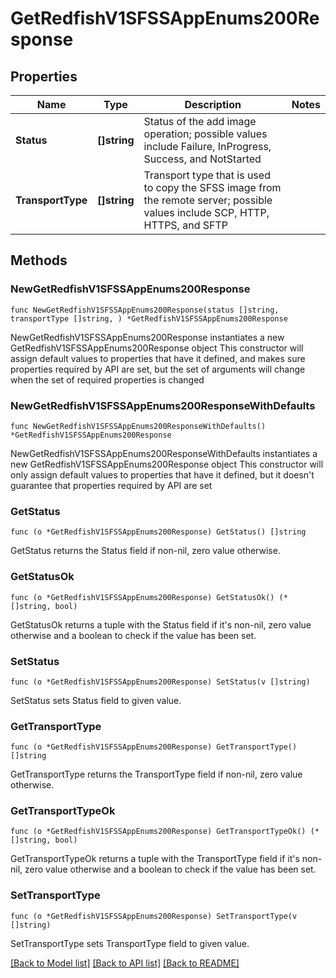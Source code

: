 # GetRedfishV1SFSSAppEnums200Response

## Properties

Name | Type | Description | Notes
------------ | ------------- | ------------- | -------------
**Status** | **[]string** | Status of the add image operation; possible values include Failure, InProgress, Success, and NotStarted | 
**TransportType** | **[]string** | Transport type that is used to copy the SFSS image from the remote server; possible values include SCP, HTTP, HTTPS, and SFTP | 

## Methods

### NewGetRedfishV1SFSSAppEnums200Response

`func NewGetRedfishV1SFSSAppEnums200Response(status []string, transportType []string, ) *GetRedfishV1SFSSAppEnums200Response`

NewGetRedfishV1SFSSAppEnums200Response instantiates a new GetRedfishV1SFSSAppEnums200Response object
This constructor will assign default values to properties that have it defined,
and makes sure properties required by API are set, but the set of arguments
will change when the set of required properties is changed

### NewGetRedfishV1SFSSAppEnums200ResponseWithDefaults

`func NewGetRedfishV1SFSSAppEnums200ResponseWithDefaults() *GetRedfishV1SFSSAppEnums200Response`

NewGetRedfishV1SFSSAppEnums200ResponseWithDefaults instantiates a new GetRedfishV1SFSSAppEnums200Response object
This constructor will only assign default values to properties that have it defined,
but it doesn't guarantee that properties required by API are set

### GetStatus

`func (o *GetRedfishV1SFSSAppEnums200Response) GetStatus() []string`

GetStatus returns the Status field if non-nil, zero value otherwise.

### GetStatusOk

`func (o *GetRedfishV1SFSSAppEnums200Response) GetStatusOk() (*[]string, bool)`

GetStatusOk returns a tuple with the Status field if it's non-nil, zero value otherwise
and a boolean to check if the value has been set.

### SetStatus

`func (o *GetRedfishV1SFSSAppEnums200Response) SetStatus(v []string)`

SetStatus sets Status field to given value.


### GetTransportType

`func (o *GetRedfishV1SFSSAppEnums200Response) GetTransportType() []string`

GetTransportType returns the TransportType field if non-nil, zero value otherwise.

### GetTransportTypeOk

`func (o *GetRedfishV1SFSSAppEnums200Response) GetTransportTypeOk() (*[]string, bool)`

GetTransportTypeOk returns a tuple with the TransportType field if it's non-nil, zero value otherwise
and a boolean to check if the value has been set.

### SetTransportType

`func (o *GetRedfishV1SFSSAppEnums200Response) SetTransportType(v []string)`

SetTransportType sets TransportType field to given value.



[[Back to Model list]](../README.md#documentation-for-models) [[Back to API list]](../README.md#documentation-for-api-endpoints) [[Back to README]](../README.md)


